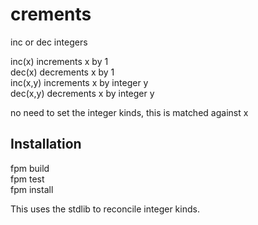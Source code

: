 # crements
inc or dec integers

inc(x) increments x by 1\
dec(x) decrements x by 1\
inc(x,y) increments x by integer y\
dec(x,y) decrements x by integer y

no need to set the integer kinds, this is matched against x

## Installation
fpm build\
fpm test\
fpm install

This uses the stdlib to reconcile integer kinds.




